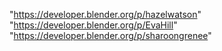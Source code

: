 "https://developer.blender.org/p/hazelwatson"
"https://developer.blender.org/p/EvaHill"
"https://developer.blender.org/p/sharoongrenee"
 
 
